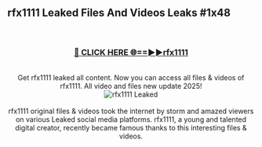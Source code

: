 ## rfx1111 Leaked Files And Videos Leaks #1x48
<br>
<div align="center">
<h3><a href="https://watchclip.my.id/rfx1111" rel="nofollow">🔴 CLICK HERE 🌐==►►rfx1111</a></h3>
<br>
Get rfx1111 leaked all content. Now you can access all files & videos of rfx1111. All video and files new update 2025!
<br>
<a href="https://watchclip.my.id/rfx1111" rel="nofollow" data-target="animated-image.originalLink"><img src="https://i.ibb.co.com/WyWwxjT/player-gif2.gif" alt="rfx1111 Leaked" style="max-width: 100%; display: inline-block;" data-target="animated-image.originalImage"></a>
<br><br>
rfx1111 original files & videos took the internet by storm and amazed viewers on various Leaked social media platforms. rfx1111, a young and talented digital creator, recently became famous thanks to this interesting files & videos.
</div>
<br>